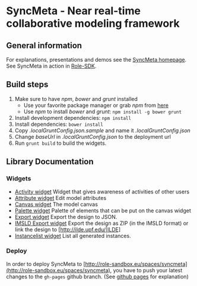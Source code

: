 # SyncMeta - Near real-time collaborative modeling framework
## General information
For explanations, presentations and demos see the [SyncMeta homepage][1]. 
See SyncMeta in action in [Role-SDK](http://role-sandbox.eu/spaces/syncmeta).

## Build steps
1. Make sure to have *npm*, *bower* and *grunt* installed
    * Use your favorite package manager or grab *npm* from [here][2]
    * Use *npm* to install *bower* and *grunt*: ```npm install -g bower grunt```
2. Install development dependencies: ```npm install```
3. Install dependencies: ```bower install```
4. Copy *.localGruntConfig.json.sample* and name it *.localGruntConfig.json*
5. Change *baseUrl* in *.localGruntConfig.json* to the deployment url
6. Run ```grunt build``` to build the widgets.

## Library Documentation
### Widgets
  * [Activity widget](https://rwth-acis.github.io/syncmeta/html/activity.xml) Widget that gives awareness of activities of other users
  * [Attribute widget](https://rwth-acis.github.io/syncmeta/html/attribute.xml) Edit model attributes
  * [Canvas widget](https://rwth-acis.github.io/syncmeta/html/widget.xml) The model canvas
  * [Palette widget](https://rwth-acis.github.io/syncmeta/html/palette.xml) Palette of elements that can be put on the canvas widget
  * [Export widget](https://rwth-acis.github.io/syncmeta/html/export.xml) Export the design to JSON.
  * [IMSLD Export widget](https://rwth-acis.github.io/syncmeta/html/palette.xml) Export the design as ZIP (in the IMSLD format) or link the design to [http://ilde.upf.edu/|ILDE]
  * [Instancelist widget](https://rwth-acis.github.io/syncmeta/html/palette.xml) List all generated instances.

### Deploy
In order to deploy SyncMeta to [http://role-sandbox.eu/spaces/syncmeta](http://role-sandbox.eu/spaces/syncmeta), 
you have to push your latest changes to the `gh-pages` github branch. 
(See [github pages](https://pages.github.com/) for explanation)

[1]: http://dbis.rwth-aachen.de/cms/research/ACIS/SyncMeta
[2]: http://nodejs.org/
